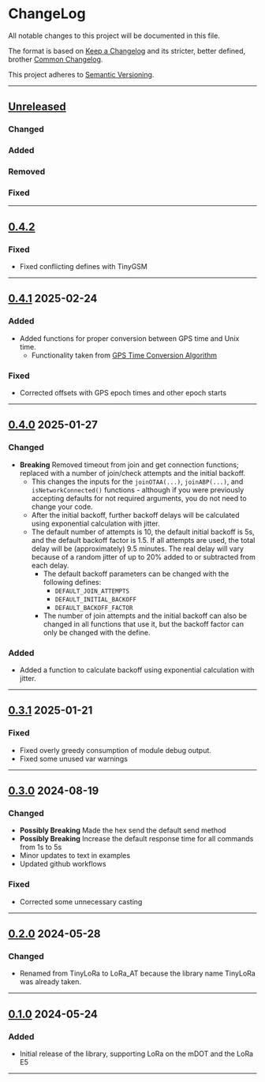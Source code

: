 # ChangeLog

All notable changes to this project will be documented in this file.

The format is based on [Keep a Changelog](https://keepachangelog.com/en/1.0.0/) and its stricter, better defined, brother [Common Changelog](https://common-changelog.org/).

This project adheres to [Semantic Versioning](https://semver.org/spec/v2.0.0.html).

***

## [Unreleased]

### Changed

### Added

### Removed

### Fixed

***

## [0.4.2]

### Fixed

- Fixed conflicting defines with TinyGSM

***

## [0.4.1] 2025-02-24

### Added

- Added functions for proper conversion between GPS time and Unix time.
  - Functionality taken from [GPS Time Conversion Algorithm](https://www.andrews.edu/~tzs/timeconv/timealgorithm.html)

### Fixed

- Corrected offsets with GPS epoch times and other epoch starts

***

## [0.4.0] 2025-01-27

### Changed

- **Breaking** Removed timeout from join and get connection functions; replaced with a number of join/check attempts and the initial backoff.
  - This changes the inputs for the `joinOTAA(...)`, `joinABP(...)`, and `isNetworkConnected()` functions - although if you were previously accepting defaults for not required arguments, you do not need to change your code.
  - After the initial backoff, further backoff delays will be calculated using exponential calculation with jitter.
  - The default number of attempts is 10, the default initial backoff is 5s, and the default backoff factor is 1.5. If all attempts are used, the total delay will be (approximately) 9.5 minutes. The real delay will vary because of a random jitter of up to 20% added to or subtracted from each delay.
    - The default backoff parameters can be changed with the following defines:
      - `DEFAULT_JOIN_ATTEMPTS`
      - `DEFAULT_INITIAL_BACKOFF`
      - `DEFAULT_BACKOFF_FACTOR`
    - The number of join attempts and the initial backoff can also be changed in all functions that use it, but the backoff factor can only be changed with the define.

### Added

- Added a function to calculate backoff using exponential calculation with jitter.

***

## [0.3.1] 2025-01-21

### Fixed

- Fixed overly greedy consumption of module debug output.
- Fixed some unused var warnings

***

## [0.3.0] 2024-08-19

### Changed

- **Possibly Breaking** Made the hex send the default send method
- **Possibly Breaking** Increase the default response time for all commands from 1s to 5s
- Minor updates to text in examples
- Updated github workflows

### Fixed

- Corrected some unnecessary casting

***

## [0.2.0] 2024-05-28

### Changed

- Renamed from TinyLoRa to LoRa_AT because the library name TinyLoRa was already taken.

***

## [0.1.0] 2024-05-24

### Added

- Initial release of the library, supporting LoRa on the mDOT and the LoRa E5

***

[Unreleased]: https://github.com/EnviroDIY/LoRa_AT/compare/v0.4.2...HEAD
[0.4.2]: https://github.com/EnviroDIY/LoRa_AT/releases/tag/v0.4.2
[0.4.1]: https://github.com/EnviroDIY/LoRa_AT/releases/tag/v0.4.1
[0.4.0]: https://github.com/EnviroDIY/LoRa_AT/releases/tag/v0.4.0
[0.3.1]: https://github.com/EnviroDIY/LoRa_AT/releases/tag/v0.3.1
[0.3.0]: https://github.com/EnviroDIY/LoRa_AT/releases/tag/v0.3.0
[0.2.0]: https://github.com/EnviroDIY/LoRa_AT/releases/tag/v0.2.0
[0.1.0]: https://github.com/EnviroDIY/LoRa_AT/releases/tag/v0.1.0

